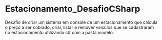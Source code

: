 # Estacionamento_DesafioCSharp
 Desafio de criar um sistema em console de um estacionamento que calcula o preço a ser cobrado, criar, listar e remover veiculos que se cadastraram no estacionamento utilizando c# com a pasta modelo.
